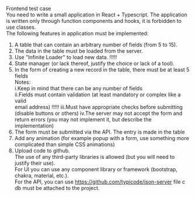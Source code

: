 
Frontend test case  
You need to write a small application in React + Typescript. The application is 
written only through function components and hooks, it is forbidden to use 
classes.  
The following features in application must be implemented:  
1.  A table that can contain an arbitrary number of fields (from 5 to 15).  
2.  The data in the table must be loaded from the server.  
3.  Use "Infinite Loader" to load new data.  !!!!!
4.  State manager (or lack thereof, justify the choice or lack of a tool).  
5.  In the form of creating a new record in the table, there must be at least 5  fields  
Notes:  
i.Keep in mind that there can be any number of fields  
ii.Fields must contain validation (at least mandatory or complex like a valid  
email address)  !!!!!
iii.Must have appropriate checks before submitting (disable buttons or 
others) 
iv.The server may not accept the form and return errors (you may not 
implement it, but describe the implementation)  
6.  The form must be submitted via the API. The entry is made in the table  
7.  Add any animation (for example popup with a form, use something more 
complicated than simple CSS animations) 
8.  Upload code to github.   
The use of any third-party libraries is allowed (but you will need to justify their 
use).  
For UI you can use any component library or framework (bootstrap, chakra, 
material, etc.).  
For the API, you can use https://github.com/typicode/json-server file c db must 
be attached to the project.   